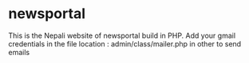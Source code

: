 # newsportal
This is the Nepali website of newsportal build in PHP. 
Add your gmail credentials in the file location :  admin/class/mailer.php in other to send emails
